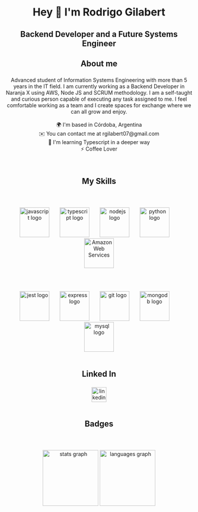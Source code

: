<h1 align="center">Hey 👋 I'm Rodrigo Gilabert</h1>

###

<h2 align="center">Backend Developer and a Future Systems Engineer</h2>

###

<h2 align="center">About me</h2>

###

<p align="center">
  Advanced student of Information Systems Engineering with more than 5 years in the IT field. I am currently working as a Backend Developer in Naranja X using AWS, Node JS and SCRUM methodology. I am a self-taught and curious person capable of executing any task assigned to me. I feel comfortable working as a team and I create spaces for exchange where we can all grow and enjoy.
  <br><br>
  🌍 I'm based in Córdoba, Argentina
  <br>
  ✉️ You can contact me at rgilabert07@gmail.com
  <br>
  🧠 I'm learning Typescript in a deeper way
  <br>
  ⚡ Coffee Lover
</p>
<br>

###

<h2 align="center">My Skills</h2>
<br>

###

<div align="center">
  <img src="https://cdn.jsdelivr.net/gh/devicons/devicon/icons/javascript/javascript-original.svg" height="80" alt="javascript logo"  />
  <img width="20" />
  <img src="https://cdn.jsdelivr.net/gh/devicons/devicon/icons/typescript/typescript-original.svg" height="80" alt="typescript logo"  />
  <img width="20" />
  <img src="https://cdn.jsdelivr.net/gh/devicons/devicon/icons/nodejs/nodejs-original.svg" height="80" alt="nodejs logo"  />
  <img width="20" />
  <img src="https://cdn.jsdelivr.net/gh/devicons/devicon/icons/python/python-original.svg" height="80" alt="python logo"  />
  <img width="20" />
  <img src="https://raw.githubusercontent.com/danielcranney/readme-generator/main/public/icons/skills/aws-colored.svg" width="80" height="80" alt="Amazon Web Services" />
  

###

</div>
<br>

###

<div align="center">
  <img src="https://cdn.jsdelivr.net/gh/devicons/devicon/icons/jest/jest-plain.svg" height="80" alt="jest logo"  />
  <img width="20" />
  <img src="https://cdn.jsdelivr.net/gh/devicons/devicon/icons/express/express-original.svg" height="80" alt="express logo"  />
  <img width="20" />
  <img src="https://cdn.jsdelivr.net/gh/devicons/devicon/icons/git/git-original.svg" height="80" alt="git logo"  />
  <img width="20" />
  <img src="https://cdn.jsdelivr.net/gh/devicons/devicon/icons/mongodb/mongodb-original.svg" height="80" alt="mongodb logo"  />
  <img width="20" />
  <img src="https://cdn.jsdelivr.net/gh/devicons/devicon/icons/mysql/mysql-original.svg" height="80" alt="mysql logo"  />
</div>
<br>

###

<h2 align="center">Linked In</h2>

###

<div align="center">
  <a href="https://www.linkedin.com/in/pablo-rodrigo-gilabert/" target="_blank">
    <img src="https://img.shields.io/static/v1?message=LinkedIn&logo=linkedin&label=&color=0077B5&logoColor=white&labelColor=&style=for-the-badge" height="40" alt="linkedin logo"  />
  </a>
</div>
<br>

###

<h2 align="center">Badges</h2>
<br>

###

<div align="center">
  <img src="https://github-readme-stats.vercel.app/api?username=r00tc0d3r&hide_title=false&hide_rank=false&show_icons=true&include_all_commits=true&count_private=true&disable_animations=false&theme=dracula&locale=en&hide_border=false&order=1" height="150" alt="stats graph"  />
  <img src="https://github-readme-stats.vercel.app/api/top-langs?username=r00tc0d3r&locale=en&hide_title=false&layout=compact&card_width=320&langs_count=5&theme=dracula&hide_border=false&order=2" height="150" alt="languages graph"  />
</div>

###
